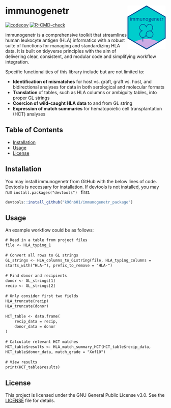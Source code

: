 
<!-- README.md is generated from README.Rmd. Please edit that file -->

# immunogenetr <img src='man/figures/immunogenetr_sticker.png' align="right" height="139" />

<!-- badges: start -->

[![codecov](https://codecov.io/gh/k96nb01/immunogenetr_package/graph/badge.svg?token=16D4U43VET)](https://codecov.io/gh/k96nb01/immunogenetr_package)
[![R-CMD-check](https://github.com/k96nb01/immunogenetr_package/actions/workflows/R-CMD-check.yaml/badge.svg)](https://github.com/k96nb01/immunogenetr_package/actions/workflows/R-CMD-check.yaml)
<!-- badges: end -->

immunogenetr is a comprehensive toolkit that streamlines human leukocyte antigen (HLA) informatics with a robust suite of functions for managing and standardizing HLA data. It is built on tidyverse principles with the aim of delivering clear, consistent, and modular code and simplifying workflow integration. 

Specific functionalities of this library include but are not limited to:

- **Identification of mismatches** for host vs. graft, graft vs. host, and bidirectional analyses for data in both serological and molecular formats
- **Translation** of tables, such as HLA columns or ambiguity tables, into proper GL strings
- **Coercion of wild-caught HLA data** to and from GL string
- **Expression of match summaries** for hematopoietic cell transplantation (HCT) analyses

## Table of Contents

- [Installation](#installation)
- [Usage](##usage)
- [License](#license)

## Installation

You may install immunogenetr from GitHub with the below lines of code. Devtools is necessary for installation. If devtools is not installed, you may run ```install.packages("devtools") ``` first.

```r
devtools::install_github("k96nb01/immunogenetr_package")
```

## Usage

An example workflow could be as follows: 

```
# Read in a table from project files
file <- HLA_typing_1

# Convert all rows to GL strings
GL_strings <- HLA_columns_to_GLstring(file, HLA_typing_columns = starts_with("HLA-"), prefix_to_remove = "HLA-")

# Find donor and recipients
donor <- GL_strings[1]
recip <- GL_strings[2]

# Only consider first two fields
HLA_truncate(recip) 
HLA_truncate(donor) 

HCT_table <- data.frame(
    recip_data = recip,
    donor_data = donor
)

# Calculate relevant HCT matches
HCT_table$results <- HLA_match_summary_HCT(HCT_table$recip_data, HCT_table$donor_data, match_grade = "Xof10")

# View results
print(HCT_table$results)
```

## License
This project is licensed under the GNU General Public License v3.0. See the [LICENSE](LICENSE.txt) file for details.
